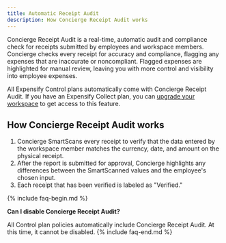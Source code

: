 ```yaml
---
title: Automatic Receipt Audit
description: How Concierge Receipt Audit works
---
```


Concierge Receipt Audit is a real-time, automatic audit and compliance check for receipts submitted by employees and workspace members. Concierge checks every receipt for accuracy and compliance, flagging any expenses that are inaccurate or noncompliant. Flagged expenses are highlighted for manual review, leaving you with more control and visibility into employee expenses.

All Expensify Control plans automatically come with Concierge Receipt Audit. If you have an Expensify Collect plan, you can [upgrade your workspace](https://help.expensify.com/articles/expensify-classic/expensify-billing/Change-Plan-Or-Subscription) to get access to this feature. 

## How Concierge Receipt Audit works

1. Concierge SmartScans every receipt to verify that the data entered by the workspace member matches the currency, date, and amount on the physical receipt.
2. After the report is submitted for approval, Concierge highlights any differences between the SmartScanned values and the employee's chosen input.
3. Each receipt that has been verified is labeled as "Verified."

{% include faq-begin.md %}

**Can I disable Concierge Receipt Audit?**

All Control plan policies automatically include Concierge Receipt Audit. At this time, it cannot be disabled. 
{% include faq-end.md %}
